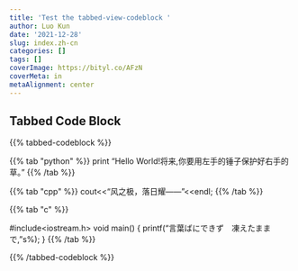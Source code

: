 ```yaml
---
title: 'Test the tabbed-view-codeblock '
author: Luo Kun
date: '2021-12-28'
slug: index.zh-cn
categories: []
tags: []
coverImage: https://bityl.co/AFzN
coverMeta: in
metaAlignment: center
---
```


## Tabbed Code Block

{{% tabbed-codeblock %}}

{{% tab "python" %}}
print “Hello World!将来,你要用左手的锤子保护好右手的草。”
{{% /tab %}}

{{% tab "cpp" %}}
cout&lt;&lt;“风之极，落日耀——”&lt;&lt;endl;
{{% /tab %}}

{{% tab "c" %}}
<!-- tab c-->
\#include&lt;iostream.h&gt;
void main()
{
printf(“言葉ばにできず　凍えたままで,”s%);
}
{{% /tab %}}

{{% /tabbed-codeblock %}}
